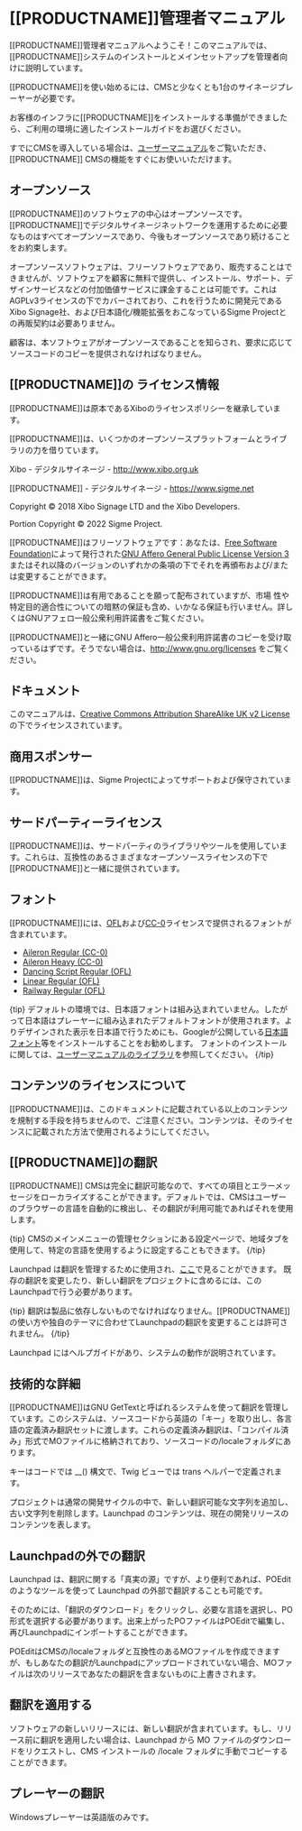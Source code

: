 <!--toc=intro-->

# [[PRODUCTNAME]]管理者マニュアル 

[[PRODUCTNAME]]管理者マニュアルへようこそ！このマニュアルでは、[[PRODUCTNAME]]システムのインストールとメインセットアップを管理者向けに説明しています。

[[PRODUCTNAME]]を使い始めるには、CMSと少なくとも1台のサイネージプレーヤーが必要です。

お客様のインフラに[[PRODUCTNAME]]をインストールする準備ができましたら、ご利用の環境に適したインストールガイドをお選びください。

すでにCMSを導入している場合は、[ユーザーマニュアル](/manual/ja/index.html)をご覧いただき、[[PRODUCTNAME]] CMSの機能をすぐにお使いいただけます。

## オープンソース
[[PRODUCTNAME]]のソフトウェアの中心はオープンソースです。[[PRODUCTNAME]]でデジタルサイネージネットワークを運用するために必要なものはすべてオープンソースであり、今後もオープンソースであり続けることをお約束します。

オープンソースソフトウェアは、フリーソフトウェアであり、販売することはできませんが、ソフトウェアを顧客に無料で提供し、インストール、サポート、デザインサービスなどの付加価値サービスに課金することは可能です。これはAGPLv3ライセンスの下でカバーされており、これを行うために開発元であるXibo Signage社、および日本語化/機能拡張をおこなっているSigme Projectとの再販契約は必要ありません。

顧客は、本ソフトウェアがオープンソースであることを知らされ、要求に応じてソースコードのコピーを提供されなければなりません。

## [[PRODUCTNAME]]の ライセンス情報

[[PRODUCTNAME]]は原本であるXiboのライセンスポリシーを継承しています。

[[PRODUCTNAME]]は、いくつかのオープンソースプラットフォームとライブラリの力を借りています。

Xibo - デジタルサイネージ - http://www.xibo.org.uk

[[PRODUCTNAME]] - デジタルサイネージ - https://www.sigme.net


Copyright © 2018 Xibo Signage LTD and the Xibo Developers.

Portion Copyright © 2022 Sigme Project.

[[PRODUCTNAME]]はフリーソフトウェアです：あなたは、[Free Software Foundation](https://www.fsf.org/)によって発行された[GNU Affero General Public License Version 3](https://www.gnu.org/licenses/agpl-3.0.ja.html)またはそれ以降のバージョンのいずれかの条項の下でそれを再頒布および/または変更することができます。

[[PRODUCTNAME]]は有用であることを願って配布されていますが、市場 性や特定目的適合性についての暗黙の保証も含め、いかなる保証も行いません。詳しくはGNUアフェロ一般公衆利用許諾書をご覧ください。

[[PRODUCTNAME]]と一緒にGNU Affero一般公衆利用許諾書のコピーを受け取っているはずです。そうでない場合は、http://www.gnu.org/licenses をご覧ください。

## ドキュメント
このマニュアルは、[Creative Commons Attribution ShareAlike UK v2 License](https://spdx.org/licenses/CC-BY-SA-2.0-UK.html)の下でライセンスされています。

## 商用スポンサー
[[PRODUCTNAME]]は、Sigme Projectによってサポートおよび保守されています。

## サードパーティーライセンス
[[PRODUCTNAME]]は、サードパーティのライブラリやツールを使用しています。これらは、互換性のあるさまざまなオープンソースライセンスの下で[[PRODUCTNAME]]と一緒に提供されています。

## フォント
[[PRODUCTNAME]]には、[OFL](https://licenses.opensource.jp/OFL-1.1/OFL-1.1.html)および[CC-0](https://creativecommons.org/choose/zero/)ライセンスで提供されるフォントが含まれています。

- [Aileron Regular (CC-0)](https://fontlibrary.org/en/font/aileron#Aileron-Regular)
- [Aileron Heavy (CC-0)](https://fontlibrary.org/en/font/aileron#Aileron-Heavy)
- [Dancing Script Regular (OFL)](https://fontlibrary.org/en/font/dancing)
- [Linear Regular (OFL)](https://fontlibrary.org/en/font/linear-regular#Linear-Regular)
- [Railway Regular (OFL)](https://fontlibrary.org/en/font/railway-sans#Railway-Regular)

{tip}
デフォルトの環境では、日本語フォントは組み込まれていません。したがって日本語はプレーヤーに組み込まれたデフォルトフォントが使用されます。よりデザインされた表示を日本語で行うためにも、Googleが公開している[日本語フォント](https://fonts.google.com/?subset=japanese)等をインストールすることをお勧めします。
フォントのインストールに関しては、[ユーザーマニュアルのライブラリ](/manual/ja/media_library.html#フォントをアップロード)を参照してください。
{/tip}

## コンテンツのライセンスについて
[[PRODUCTNAME]]は、このドキュメントに記載されている以上のコンテンツを規制する手段を持ちませんので、ご注意ください。コンテンツは、そのライセンスに記載された方法で使用されるようにしてください。

## [[PRODUCTNAME]]の翻訳
[[PRODUCTNAME]] CMSは完全に翻訳可能なので、すべての項目とエラーメッセージをローカライズすることができます。デフォルトでは、CMSはユーザーのブラウザーの言語を自動的に検出し、その翻訳が利用可能であればそれを使用します。

{tip}
CMSのメインメニューの管理セクションにある設定ページで、地域タブを使用して、特定の言語を使用するように設定することもできます。
{/tip}

Launchpad は翻訳を管理するために使用され、[ここ](https://translations.launchpad.net/xibo)で見ることができます。 既存の翻訳を変更したり、新しい翻訳をプロジェクトに含めるには、このLaunchpadで行う必要があります。

{tip}
翻訳は製品に依存しないものでなければなりません。[[PRODUCTNAME]]の使い方や独自のテーマに合わせてLaunchpadの翻訳を変更することは許可されません。
{/tip}

Launchpad にはヘルプガイドがあり、システムの動作が説明されています。

## 技術的な詳細
[[PRODUCTNAME]]はGNU GetTextと呼ばれるシステムを使って翻訳を管理しています。このシステムは、ソースコードから英語の「キー」を取り出し、各言語の定義済み翻訳セットに渡します。これらの定義済み翻訳は、「コンパイル済み」形式でMOファイルに格納されており、ソースコードの/localeフォルダにあります。

キーはコードでは __() 構文で、Twig ビューでは trans ヘルパーで定義されます。

プロジェクトは通常の開発サイクルの中で、新しい翻訳可能な文字列を追加し、古い文字列を削除します。Launchpad のコンテンツは、現在の開発リリースのコンテンツを表します。

## Launchpadの外での翻訳
Launchpad は、翻訳に関する「真実の源」ですが、より便利であれば、POEdit のようなツールを使って Launchpad の外部で翻訳することも可能です。

そのためには、「翻訳のダウンロード」をクリックし、必要な言語を選択し、PO形式を選択する必要があります。出来上がったPOファイルはPOEditで編集し、再びLaunchpadにインポートすることができます。

POEditはCMSの/localeフォルダと互換性のあるMOファイルを作成できますが、もしあなたの翻訳がLaunchpadにアップロードされていない場合、MOファイルは次のリリースであなたの翻訳を含まないものに上書きされます。

## 翻訳を適用する
ソフトウェアの新しいリリースには、新しい翻訳が含まれています。もし、リリース前に翻訳を適用したい場合は、Launchpad から MO ファイルのダウンロードをリクエストし、CMS インストールの /locale フォルダに手動でコピーすることができます。

## プレーヤーの翻訳
Windowsプレーヤーは英語版のみです。

